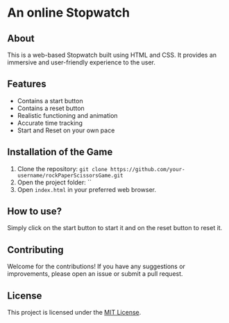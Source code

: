 # An online Stopwatch 



## About 

This is a web-based Stopwatch built using HTML and CSS. It provides an immersive and user-friendly experience to the user.

## Features  

- Contains a start button
- Contains a reset button
- Realistic functioning and animation
- Accurate time tracking
- Start and Reset on your own pace

## Installation of the Game 

1. Clone the repository: `git clone https://github.com/your-username/rockPaperScissorsGame.git`
2. Open the project folder: ``
3. Open `index.html` in your preferred web browser.

## How to use?

Simply click on the start button to start it and on the reset button to reset it.

## Contributing

Welcome for the contributions! If you have any suggestions or improvements, please open an issue or submit a pull request.

## License

This project is licensed under the [MIT License](LICENSE).
